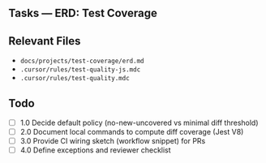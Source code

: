 ## Tasks — ERD: Test Coverage

## Relevant Files

- `docs/projects/test-coverage/erd.md`
- `.cursor/rules/test-quality-js.mdc`
- `.cursor/rules/test-quality.mdc`

## Todo

- [ ] 1.0 Decide default policy (no-new-uncovered vs minimal diff threshold)
- [ ] 2.0 Document local commands to compute diff coverage (Jest V8)
- [ ] 3.0 Provide CI wiring sketch (workflow snippet) for PRs
- [ ] 4.0 Define exceptions and reviewer checklist
